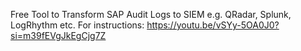 Free Tool to Transform SAP Audit Logs to SIEM e.g. QRadar, Splunk, LogRhythm etc.
For instructions:
https://youtu.be/vSYy-5OA0J0?si=m39fEVgJkEgCjg7Z
